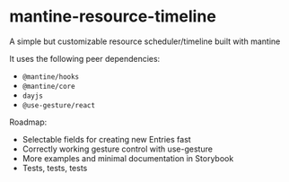 # mantine-resource-timeline

A simple but customizable resource scheduler/timeline built with mantine

It uses the following peer dependencies:

- `@mantine/hooks`
- `@mantine/core`
- `dayjs`
- `@use-gesture/react`

Roadmap:

- Selectable fields for creating new Entries fast
- Correctly working gesture control with use-gesture
- More examples and minimal documentation in Storybook
- Tests, tests, tests
